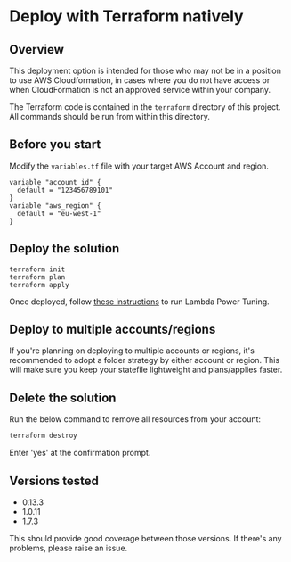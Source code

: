 # Deploy with Terraform natively

## Overview
This deployment option is intended for those who may not be in a position to use AWS Cloudformation, in cases where you do not have access or when CloudFormation is not an approved service within your company.

The Terraform code is contained in the `terraform` directory of this project. All commands should be run from within this directory.

## Before you start

Modify the `variables.tf` file with your target AWS Account and region. 
```
variable "account_id" {
  default = "123456789101"
}
variable "aws_region" {
  default = "eu-west-1"
}
```

## Deploy the solution
```
terraform init
terraform plan
terraform apply
```

Once deployed, follow [these instructions](../README-EXECUTE.md) to run Lambda Power Tuning.

## Deploy to multiple accounts/regions

If you're planning on deploying to multiple accounts or regions, it's recommended to adopt a folder strategy by either account or region. This will make sure you keep your statefile lightweight and plans/applies faster.

## Delete the solution
Run the below command to remove all resources from your account:
```bash
terraform destroy 
```
Enter 'yes' at the confirmation prompt.

## Versions tested
- 0.13.3
- 1.0.11
- 1.7.3

This should provide good coverage between those versions. If there's any problems, please raise an issue.
